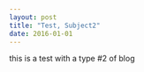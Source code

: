 ```yaml
---
layout: post
title: "Test, Subject2"
date: 2016-01-01
---
```


this is a test with a type #2 of blog